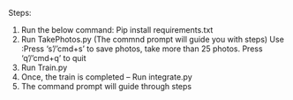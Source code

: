 Steps:

1.	Run the below command:
Pip install requirements.txt
2.	Run TakePhotos.py (The commnd prompt will guide you with steps)
Use :Press  ‘s’/’cmd+s’ to save photos, take more than 25 photos. Press ‘q’/’cmd+q’ to quit
3.	Run Train.py 
4.	Once, the train is completed – Run integrate.py
5.	The command prompt will guide through steps
